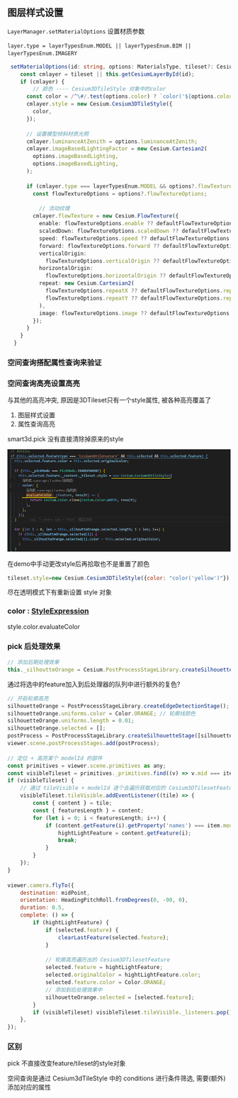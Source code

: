 ## 图层样式设置

`LayerManager.setMaterialOptions` 设置材质参数

`layer.type = layerTypesEnum.MODEL || layerTypesEnum.BIM || layerTypesEnum.IMAGERY`

```ts
 setMaterialOptions(id: string, options: MaterialsType, tileset?: Cesium.Cesium3DTileset) {
    const cmlayer = tileset || this.getCesiumLayerById(id);
    if (cmlayer) {
        // 颜色 ---- Cesium3DTileStyle 对象中的color
      const color = /^\#/.test(options.color) ? `color('${options.color}')` : options.color;
      cmlayer.style = new Cesium.Cesium3DTileStyle({
        color,
      });
        
      // 设置模型倾斜材质光照
      cmlayer.luminanceAtZenith = options.luminanceAtZenith;
      cmlayer.imageBasedLightingFactor = new Cesium.Cartesian2(
        options.imageBasedLighting,
        options.imageBasedLighting,
      );

      if (cmlayer.type === layerTypesEnum.MODEL && options?.flowTextureOptions?.enable) {
        const flowTextureOptions = options?.flowTextureOptions;
		
          // 流动纹理
        cmlayer.flowTexture = new Cesium.FlowTexture({
          enable: flowTextureOptions.enable ?? defaultFlowTextureOptions.enable,
          scaledDown: flowTextureOptions.scaledDown ?? defaultFlowTextureOptions.scaledDown,
          speed: flowTextureOptions.speed ?? defaultFlowTextureOptions.speed,
          forward: flowTextureOptions.forward ?? defaultFlowTextureOptions.forward,
          verticalOrigin:
            flowTextureOptions.verticalOrigin ?? defaultFlowTextureOptions.verticalOrigin,
          horizontalOrigin:
            flowTextureOptions.horizontalOrigin ?? defaultFlowTextureOptions.horizontalOrigin,
          repeat: new Cesium.Cartesian2(
            flowTextureOptions.repeatX ?? defaultFlowTextureOptions.repeatX,
            flowTextureOptions.repeatY ?? defaultFlowTextureOptions.repeatY,
          ),
          image: flowTextureOptions.image ?? defaultFlowTextureOptions.image,
        });
      }
    }
  }
```







### 空间查询搭配属性查询来验证





### 空间查询高亮设置高亮

与其他的高亮冲突, 原因是3DTileset只有一个style属性, 被各种高亮覆盖了

1. 图层样式设置
2. 属性查询高亮



smart3d.pick 没有直接清除掉原来的style

![image-20220111153015512](./imgs/image-20220111153015512.png)

在demo中手动更改style后再拾取也不是重置了颜色

```js
tileset.style=new Cesium.Cesium3DTileStyle({color: "color('yellow')"})
```

尽在透明模式下有重新设置 style 对象



### color : [StyleExpression](https://cesium.com/learn/cesiumjs/ref-doc/StyleExpression.html)

style.color.evaluateColor





### pick 后处理效果

```js
// 添加后期处理效果
this._silhoutteOrange = Cesium.PostProcessStageLibrary.createSilhouetteStage();
```

通过将选中的feature加入到后处理器的队列中进行额外的复色?

```js
// 开启轮廓高亮
silhouetteOrange = PostProcessStageLibrary.createEdgeDetectionStage();
silhouetteOrange.uniforms.color = Color.ORANGE; // 轮廓线颜色
silhouetteOrange.uniforms.length = 0.01;
silhouetteOrange.selected = [];
postProcess = PostProcessStageLibrary.createSilhouetteStage([silhouetteOrange]);
viewer.scene.postProcessStages.add(postProcess);

// 定位 + 高亮某个 modelId 的部件
const primitives = viewer.scene.primitives as any;
const visibleTileset = primitives._primitives.find((v) => v.mid === item.mid);
if (visibleTileset) {
    // 通过 tileVisible + modelId 逐个去遍历获取对应的 Cesium3DTilesetFeature.
    visibleTileset.tileVisible.addEventListener((tile) => {
        const { content } = tile;
        const { featuresLength } = content;
        for (let i = 0; i < featuresLength; i++) {
            if (content.getFeature(i).getProperty('names') === item.modelId) {
                hightLightFeature = content.getFeature(i);
                break;
            }
        }
    });
}

viewer.camera.flyTo({
    destination: midPoint,
    orientation: HeadingPitchRoll.fromDegrees(0, -90, 0),
    duration: 0.5,
    complete: () => {
        if (hightLightFeature) {
            if (selected.feature) {
                clearLastFeature(selected.feature);
            }

            // 轮廓高亮遍历出的 Cesium3DTilesetFeature
            selected.feature = hightLightFeature;
            selected.originalColor = hightLightFeature.color;
            selected.feature.color = Color.ORANGE;
            // 添加到后处理效果中
            silhouetteOrange.selected = [selected.feature];
        }
        if (visibleTileset) visibleTileset.tileVisible._listeners.pop(); // 移除监听
    },
});
```





### 区别

pick 不直接改变feature/tileset的style对象



空间查询是通过 Cesium3dTileStyle 中的 conditions 进行条件筛选, 需要(额外)添加对应的属性

